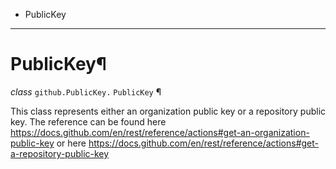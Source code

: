   + PublicKey

* * *
# PublicKey¶

_class_ `github.PublicKey.`  `PublicKey` ¶

This class represents either an organization public key or a repository public key. The reference can be found here https://docs.github.com/en/rest/reference/actions#get-an-organization-public-key or
here https://docs.github.com/en/rest/reference/actions#get-a-repository-public-key
